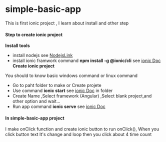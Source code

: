 # simple-basic-app

This is first ionic project , I learn about install and other step

#### Step to create ionic project

**Install tools**

- install nodejs see [NodejsLink](https://nodejs.org/en/)
- install ionic framwork command **npm install -g @ionic/cli** see [ionic Doc](https://ionicframework.com/docs/intro/cli)
**Create ionic project**

You should to know basic windows command or linux command

- Go to paht folder to make or Create projete
- Use command **ionic start** see [ionic Doc](https://ionicframework.com/docs/intro/cli) in folder
- Create Name ,Select framework (Angular) ,Select blank project,and other option and wait...
- Run app command **ionic serve** see [ionic Doc](https://ionicframework.com/docs/intro/cli)

#### In simple-basic-app project

I make onClick function and create ionic button to run onClick(), When you click button text It's change and loop then you click about 4 time count
